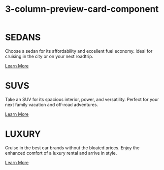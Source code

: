 # 3-column-preview-card-component
<!DOCTYPE html>
<html lang="en" dir="ltr">

<head>
  <meta charset="utf-8">
  <title>3-column-preview-card-component</title>

  <link rel="stylesheet" href="css/styles.css">
  <link rel="preconnect" href="https://fonts.gstatic.com">
  <link href="https://fonts.googleapis.com/css2?family=Big+Shoulders+Display:wght@100&family=Lexend+Deca&display=swap" rel="stylesheet">
</head>

<body>
  <div class="sedan-div">
    <img src="" alt="">
    <h1>SEDANS</h1>
    <p>Choose a sedan for its affordability and excellent fuel economy. Ideal for cruising in the city or on your next roadtrip.</p>
    <a class="btn" href="#">Learn More</a>

  </div>

  <div class="suv-div">
    <img src="" alt="">
    <h1>SUVS</h1>
    <p>Take an SUV for its spacious interior, power, and versatility. Perfect for your next family vacation and off-road adventures.</p>
    <a class="btn-2" href="#">Learn More</a>

  </div>

  <div class="luxury-div">
    <img src="" alt="">
    <h1>LUXURY</h1>
    <p>Cruise in the best car brands without the bloated prices. Enjoy the enhanced comfort of a luxury rental and arrive in style.</p>
    <a class="btn-3" href="#">Learn More</a>

  </div>

</body>

</html>
